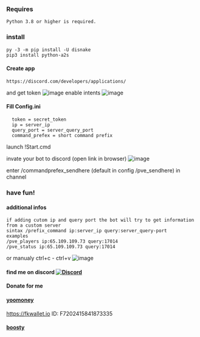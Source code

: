 ### Requires
    Python 3.8 or higher is required.
### install
    py -3 -m pip install -U disnake
    pip3 install python-a2s
#### Create app
    https://discord.com/developers/applications/
and get token
![image](https://github.com/JTNeXuS2/SoulMask.Tools/assets/88918931/1bbc7362-5a92-47c5-a314-d41ec9b4fd36)
enable intents
![image](https://github.com/JTNeXuS2/SoulMask.Tools/assets/88918931/7b8b7f40-3129-4d96-bfe6-b0bea1d80422)
#### Fill Config.ini
      token = secret_token
      ip = server_ip
      query_port = server_query_port
      command_prefex = short command prefix
launch !Start.cmd

invate your bot to discord (open link in browser)
![image](https://github.com/JTNeXuS2/SoulMask.Tools/assets/88918931/4d904844-cc7f-4a60-8ddb-5910c2555e23)

enter /commandprefex_sendhere (default in config /pve_sendhere) in channel

### have fun!

#### additional infos
    if adding cutom ip and query port the bot will try to get information from a custom server
    sintax /prefix_command ip:server_ip query:server_query-port
    examples
    /pve_players ip:65.109.109.73 query:17014
    /pve_status ip:65.109.109.73 query:17014
or manualy ctrl+c - ctrl+v
![image](https://github.com/JTNeXuS2/SoulMask.Tools/assets/88918931/0ea532f8-5400-4e70-b1a8-b242a88223d1)






#### find me on discord [![Discord](https://discordapp.com/api/guilds/626106205122592769/widget.png?style=shield)](https://discord.gg/qYmBmDR)
#### Donate for me
#### [yoomoney](https://yoomoney.ru/to/4100116619431314)
https://fkwallet.io  ID: F7202415841873335
#### [boosty](https://boosty.to/_illidan_)
